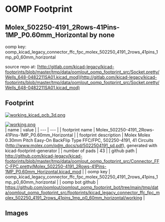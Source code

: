# OOMP Footprint  
## Molex_502250-4191_2Rows-41Pins-1MP_P0.60mm_Horizontal  by none  
  
oomp key: oomp_kicad_legacy_connector_ffc_fpc_molex_502250_4191_2rows_41pins_1mp_p0_60mm_horizontal  
  
source repo at: [http://gitlab.com/kicad-legacy/kicad-footprints/blob/master/tmp/data/oomlout_oomp_footprint_src/Socket.pretty/Wells_648-0482211SA01.kicad_mod](http://gitlab.com/kicad-legacy/kicad-footprints/blob/master/tmp/data/oomlout_oomp_footprint_src/Socket.pretty/Wells_648-0482211SA01.kicad_mod)  
## Footprint  
  
[![working_kicad_pcb_3d.png](working_kicad_pcb_3d_600.png)](working_kicad_pcb_3d.png)  
  
[![working.png](working_600.png)](working.png)  
| name | value | 
| --- | --- | 
| footprint name | Molex_502250-4191_2Rows-41Pins-1MP_P0.60mm_Horizontal | 
| footprint description | Molex Molex 0.30mm Pitch Easy-On BackFlip Type FFC/FPC, 502250-4191, 41 Circuits (http://www.molex.com/pdm_docs/sd/5022504191_sd.pdf), generated with kicad-footprint-generator | 
| number of pads | 43 | 
| github path | http://github.com/kicad-legacy/kicad-footprints/blob/master/tmp/data/oomlout_oomp_footprint_src/Connector_FFC-FPC.pretty/Molex_502250-4191_2Rows-41Pins-1MP_P0.60mm_Horizontal.kicad_mod | 
| oomp key | oomp_kicad_legacy_connector_ffc_fpc_molex_502250_4191_2rows_41pins_1mp_p0_60mm_horizontal | 
| oomp bot github | https://github.com/oomlout/oomlout_oomp_footprint_bot/tree/main/tmp/data/oomlout_oomp_footprint_src/footprints/kicad_legacy_connector_ffc_fpc_molex_502250_4191_2rows_41pins_1mp_p0_60mm_horizontal/working | 
## Images  
